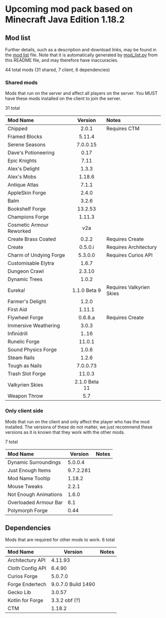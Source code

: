 # Upcoming mod pack based on Minecraft Java Edition 1.18.2

## Mod list

Further details, such as a description and download links, may be found in the [mod list](src/mod_list.md) file.
Note that it is automatically generated by [mod_list.py](src/mod_list.py) from this README file, and may therefore have
inaccuracies.

44 total mods (31 shared, 7 client, 6 dependencies)

### Shared mods

Mods that run on the server and affect all players on the server. You MUST have these mods installed on the client to
join the server.

31 total

| Mod Name                 |    Version    | Notes                    |
|:-------------------------|:-------------:|:-------------------------|
| Chipped                  |     2.0.1     | Requires CTM             |
| Framed Blocks            |    5.11.4     |                          |
| Serene Seasons           |   7.0.0.15    |                          |
| Dave's Potioneering      |     0.17      |                          |
| Epic Knights             |     7.11      |                          |
| Alex's Delight           |     1.3.3     |                          |
| Alex's Mobs              |    1.18.6     |                          |
| Antique Atlas            |     7.1.1     |                          |
| AppleSkin Forge          |     2.4.0     |                          |
| Balm                     |     3.2.6     |                          |
| Bookshelf Forge          |    13.2.53    |                          |
| Champions Forge          |    1.11.3     |                          |
| Cosmetic Armour Reworked |      v2a      |                          |
| Create Brass Coated      |     0.2.2     | Requires Create          |
| Create                   |    0.5.0.i    | Requires Architectury    |
| Charm of Undying Forge   |    5.3.0.0    | Requires Curios API      |
| Customisable Elytra      |     1.6.7     |                          |
| Dungeon Crawl            |    2.3.10     |                          |
| Dynamic Trees            |     1.0.2     |                          |
| Eureka!                  | 1.1.0 Beta 9  | Requires Valkyrien Skies |
| Farmer's Delight         |     1.2.0     |                          |
| First Aid                |    1.11.1     |                          |
| Flywheel Forge           |    0.6.8.a    | Requires Create          |
| Immersive Weathering     |     3.0.3     |                          |
| Infinidrill              |     1..16     |                          |
| Runelic Forge            |    11.0.1     |                          |
| Sound Physics Forge      |     1.0.6     |                          |
| Steam Rails              |     1.2.6     |                          |
| Tough as Nails           |   7.0.0.73    |                          |
| Trash Slot Forge         |    11.0.3     |                          |
| Valkyrien Skies          | 2.1.0 Beta 11 |                          |
| Weapon Throw             |      5.7      |                          |

### Only client side

Mods that run on the client and only affect the player who has the mod installed.
The versions of these do not matter, we just recommend these versions as it is known that they work with the other mods.

7 total

| Mod Name              | Version   | Notes |
|:----------------------|-----------|-------|
| Dynamic Surroundings  | 5.0.0.4   |       |
| Just Enough Items     | 9.7.2.281 |       |
| Mod Name Tooltip      | 1.18.2    |       |
| Mouse Tweaks          | 2.2.1     |       |
| Not Enough Animations | 1.6.0     |       |
| Overloaded Armour Bar | 6.1       |       |
| Polymorph Forge       | 0.44      |       |

## Dependencies

Mods that are required for other mods to work.
6 total

| Mod Name         | Version            | Notes |
|:-----------------|--------------------|-------|
| Architectury API | 4.11.93            |       |
| Cloth Config API | 6.4.90             |       |
| Curios Forge     | 5.0.7.0            |       |
| Forge Endertech  | 9.0.7.0 Build 1490 |       |
| Gecko Lib        | 3.0.57             |       |
| Kotlin for Forge | 3.3.2 obf (?)      |       |
| CTM              | 1.18.2             |       |